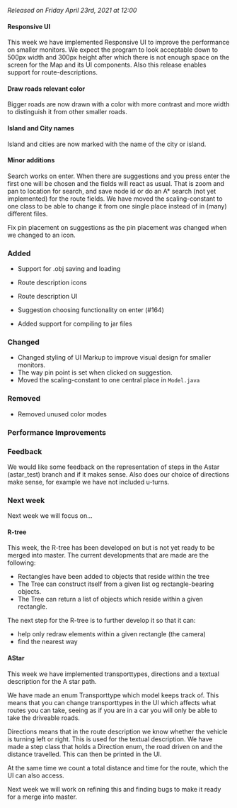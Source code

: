_Released on Friday April 23rd, 2021 at 12:00_

#### Responsive UI
This week we have implemented Responsive UI to improve the performance on smaller monitors. We expect the program to look acceptable down to 500px width and 300px height after which there is not enough space on the screen for the Map and its UI components. Also this release enables support for route-descriptions.

#### Draw roads relevant color
Bigger roads are now drawn with a color with more contrast and more width to distinguish it from other smaller roads.

#### Island and City names
Island and cities are now marked with the name of the city or island.

#### Minor additions
Search works on enter. When there are suggestions and you press enter the first one will be chosen and the fields will react as usual. That is zoom and pan to location for search, and save node id or do an A* search (not yet implemented) for the route fields.
We have moved the scaling-constant to one class to be able to change it from one single place instead of in (many) different files.

Fix pin placement on suggestions as the pin placement was changed when we changed to an icon.

### Added
- Support for .obj saving and loading
- Route description icons
- Route description UI

- Suggestion choosing functionality on enter (#164) 

- Added support for compiling to jar files

### Changed

- Changed styling of UI Markup to improve visual design for smaller monitors.
- The way pin point is set when clicked on suggestion.
- Moved the scaling-constant to one central place in `Model.java`

### Removed

- Removed unused color modes

### Performance Improvements

### Feedback
We would like some feedback on the representation of steps in the Astar (astar_test) branch and if it makes sense. Also does our choice of directions make sense, for example we have not included u-turns.

### Next week

Next week we will focus on...

#### R-tree
This week, the R-tree has been developed on but is not yet ready to be merged into master. The current developments that 
are made are the following:
- Rectangles have been added to objects that reside within the tree
- The Tree can construct itself from a given list og rectangle-bearing objects.
- The Tree can return a list of objects which reside within a given rectangle.

The next step for the R-tree is to further develop it so that it can:
- help only redraw elements within a given rectangle (the camera)
- find the nearest way


#### AStar 
This week we have implemented transporttypes, directions and a textual description for the A star path. 

We have made an enum Transporttype which model keeps track of. This means that you can change transporttypes in the UI which affects what routes you can take, seeing as if you are in a car you will only be able to take the driveable roads. 

Directions means that in the route description we know whether the vehicle is turning left or right. This is used for the textual description. We have made a step class that holds a Direction enum, the road driven on and the distance travelled. This can then be printed in the UI.

At the same time we count a total distance and time for the route, which the UI can also access.

Next week we will work on refining this and finding bugs to make it ready for a merge into master.